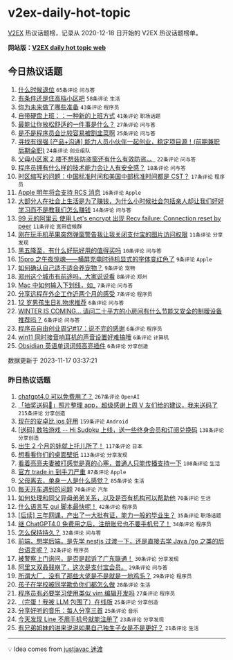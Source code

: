 # v2ex-daily-hot-topic

[V2EX](https://www.v2ex.com/) 热议话题榜，记录从 2020-12-18 日开始的 V2EX 热议话题榜单。

**网站版：[V2EX daily hot topic web](https://boojack.github.io/v2ex-daily-hot-topic-web/)**

## 今日热议话题

<!-- TODAY BEGIN -->

1. [什么时候退位](https://www.v2ex.com/t/992683) `65条评论` `问与答`
1. [有条件还是住高档小区吧](https://www.v2ex.com/t/992660) `58条评论` `生活`
1. [你为未来做了哪些准备](https://www.v2ex.com/t/992675) `43条评论` `程序员`
1. [自带硬盘上班：：一种新的上班方式](https://www.v2ex.com/t/992658) `41条评论` `职场话题`
1. [最能让你放松舒适的一件事是什么？](https://www.v2ex.com/t/992694) `27条评论` `问与答`
1. [是不是程序员会比较容易被割韭菜啊](https://www.v2ex.com/t/992674) `25条评论` `问与答`
1. [寻找有很强 [产品+沟通] 能力人员小伙伴一起创业，稳定项目源！(前期兼职后期全职)](https://www.v2ex.com/t/992653) `24条评论` `创业组队`
1. [父母小区家 2 楼不想装防盗窗还有什么有效防盗。。](https://www.v2ex.com/t/992696) `22条评论` `问与答`
1. [程序员拥有什么样的技术能力会让人有安全感？](https://www.v2ex.com/t/992673) `18条评论` `问与答`
1. [时区缩写的问题：中国标准时间和美国中部标准时间都是 CST？](https://www.v2ex.com/t/992656) `17条评论` `程序员`
1. [Apple 明年将会支持 RCS 消息](https://www.v2ex.com/t/992642) `16条评论` `Apple`
1. [大部分人在社会上生活是为了赚钱，为什么小时候社会包括亲人却让我们好好学习而不是教我们怎么赚钱](https://www.v2ex.com/t/992700) `14条评论` `问与答`
1. [99 元的阿里云 使用 Let's encrypt 出现 Recv failure: Connection reset by peer](https://www.v2ex.com/t/992703) `11条评论` `宽带症候群`
1. [刚在玩手机苹果突然弹窗警告我让我关闭支付宝的图片访问权限](https://www.v2ex.com/t/992659) `11条评论` `分享发现`
1. [黑五降至，有什么好玩好用的值得买吗](https://www.v2ex.com/t/992663) `10条评论` `问与答`
1. [15pro 之午夜惊魂——横屏充电时待机显式的字体变红色了](https://www.v2ex.com/t/992669) `9条评论` `Apple`
1. [如何确认自己适不适合养宠物？](https://www.v2ex.com/t/992665) `9条评论` `宠物`
1. [郑州这个城市有前途吗，大家说说看](https://www.v2ex.com/t/992713) `8条评论` `郑州`
1. [Mac 中如何输入下划线，如_](https://www.v2ex.com/t/992679) `7条评论` `问与答`
1. [分享远程在外企工作近两个月的感受](https://www.v2ex.com/t/992677) `7条评论` `程序员`
1. [12 岁男孩生日礼物求推荐](https://www.v2ex.com/t/992717) `6条评论` `问与答`
1. [WINTER IS COMING... 请问二十平方的小房间有什么节能又安全的制暧设备推荐吗？](https://www.v2ex.com/t/992710) `6条评论` `问与答`
1. [程序员自由创业周记#17：说不完的感谢](https://www.v2ex.com/t/992702) `6条评论` `程序员`
1. [win11 同时接音响耳机的声音设置好难搞哦](https://www.v2ex.com/t/992647) `6条评论` `计算机`
1. [Obsidian 英语单词词频高亮插件](https://www.v2ex.com/t/992645) `6条评论` `分享创造`

数据更新于 2023-11-17 03:37:21

<!-- TODAY END -->

### 昨日热议话题

<!-- YESTERDAY BEGIN -->

1. [chatgpt4.0 可以免费用了？](https://www.v2ex.com/t/992441) `267条评论` `OpenAI`
1. [「抽奖送码🎁」照片整理 app，超级感谢上周 V 友们给的建议，我来送码了](https://www.v2ex.com/t/992356) `215条评论` `分享创造`
1. [现在的安卓比 ios 好用](https://www.v2ex.com/t/992320) `159条评论` `Android`
1. [[送码] 数独游戏 -- Hi Sudoku 上线，送一些终身会员和订阅兑换码](https://www.v2ex.com/t/992373) `138条评论` `分享创造`
1. [出生 2 个月的娃就上托儿所了！](https://www.v2ex.com/t/992301) `117条评论` `日本`
1. [想看看你们的桌面壁纸](https://www.v2ex.com/t/992334) `113条评论` `分享发现`
1. [看着亮亮夫妻被打感觉是真的心塞，普通人只能传播支持一下](https://www.v2ex.com/t/992353) `108条评论` `生活`
1. [官方 trade in 到手刀严重](https://www.v2ex.com/t/992388) `87条评论` `Apple`
1. [父母离去，单身一人是什么感觉？](https://www.v2ex.com/t/992342) `85条评论` `生活`
1. [每天开车遇到的问题](https://www.v2ex.com/t/992389) `70条评论` `汽车`
1. [如何处理和同父异母弟弟关系，以及是否有机构可以帮助他](https://www.v2ex.com/t/992464) `70条评论` `生活`
1. [什么语言写 gui 脚本最快呢！](https://www.v2ex.com/t/992582) `42条评论` `程序员`
1. [[后续] 三年网课，产出了一大批有证，能力一般的毕业生？](https://www.v2ex.com/t/992446) `35条评论` `职场话题`
1. [继 ChatGPT4.0 免费用之后，注册账号也不要手机号了！](https://www.v2ex.com/t/992478) `34条评论` `程序员`
1. [怎么保持持久？](https://www.v2ex.com/t/992482) `32条评论` `问与答`
1. [前端，想学后端，是先学 nestjs 过渡一下，还是直接去学 Java /go 之类的后台语言呢？](https://www.v2ex.com/t/992386) `32条评论` `程序员`
1. [被警察上门询问，是否是起诉了广东联通！](https://www.v2ex.com/t/992496) `30条评论` `分享发现`
1. [阿里又双叒叕崩了，这次是支付宝会员。](https://www.v2ex.com/t/992476) `29条评论` `问与答`
1. [所谓大厂，没有了那些大佬是不是就是一地鸡毛？](https://www.v2ex.com/t/992336) `29条评论` `程序员`
1. [孩子在学校被同学欺负你们都怎么做](https://www.v2ex.com/t/992418) `28条评论` `生活`
1. [程序员有必要学习使用类似 vim 编辑开发吗](https://www.v2ex.com/t/992556) `27条评论` `程序员`
1. [（完蛋！我被 LLM 包围了）在线版](https://www.v2ex.com/t/992611) `25条评论` `分享创造`
1. [分享好听的音乐：每人分享三首](https://www.v2ex.com/t/992521) `25条评论` `音乐`
1. [今天发现 Line 不用手机号就能注册了](https://www.v2ex.com/t/992548) `23条评论` `分享发现`
1. [有兄弟姐妹的进来说说如果自己独生子女是不是更好？](https://www.v2ex.com/t/992609) `21条评论` `生活`

<!-- YESTERDAY END -->

---

💡 Idea comes from [justjavac 迷渡](https://github.com/justjavac/)
